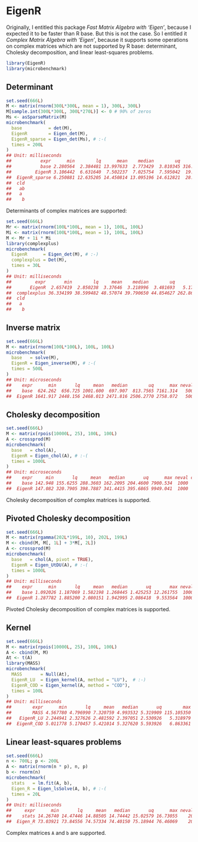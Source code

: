 EigenR
================

Originally, I entitled this package *Fast Matrix Algebra with ‘Eigen’*,
because I expected it to be faster than R base. But this is not the
case. So I entitled it *Complex Matrix Algebra with ‘Eigen’*, because it
supports some operations on complex matrices which are not supported by
R base: determinant, Cholesky decomposition, and linear least-squares
problems.

``` r
library(EigenR)
library(microbenchmark)
```

## Determinant

``` r
set.seed(666L)
M <- matrix(rnorm(300L*300L, mean = 1), 300L, 300L)
M[sample.int(300L*300L, 300L*270L)] <- 0 # 90% of zeros
Ms <- asSparseMatrix(M)
microbenchmark(
  base          = det(M),
  EigenR        = Eigen_det(M),
  EigenR_sparse = Eigen_det(Ms), # :-(
  times = 200L
)
## Unit: milliseconds
##           expr      min        lq      mean    median        uq       max neval
##           base 2.280564  2.384481 13.997633  2.773429  3.810345 316.68765   200
##         EigenR 3.106442  6.631640  7.502237  7.025754  7.595042  19.05179   200
##  EigenR_sparse 6.250881 12.635205 14.450814 13.095196 14.612821  28.75310   200
##  cld
##   ab
##   a 
##    b
```

Determinants of complex matrices are supported:

``` r
set.seed(666L)
Mr <- matrix(rnorm(100L*100L, mean = 1), 100L, 100L)
Mi <- matrix(rnorm(100L*100L, mean = 1), 100L, 100L)
M <- Mr + 1i * Mi
library(complexplus)
microbenchmark(
  EigenR      = Eigen_det(M), # :-)
  complexplus = Det(M), 
  times = 30L
)
## Unit: milliseconds
##         expr       min        lq     mean    median        uq        max neval
##       EigenR  2.657419  2.850238  3.37646  3.218996  3.481693   5.176787    30
##  complexplus 36.334199 38.599482 48.57074 39.790650 44.854627 262.863927    30
##  cld
##   a 
##    b
```

## Inverse matrix

``` r
set.seed(666L)
M <- matrix(rnorm(100L*100L), 100L, 100L)
microbenchmark(
  base   = solve(M),
  EigenR = Eigen_inverse(M), # :-(
  times = 500L
)
## Unit: microseconds
##    expr      min       lq     mean   median        uq      max neval cld
##    base  624.262  656.725 1001.600  697.907  813.7565 7161.314   500  a 
##  EigenR 1641.917 2448.156 2468.013 2471.816 2506.2770 2758.072   500   b
```

## Cholesky decomposition

``` r
set.seed(666L)
M <- matrix(rpois(10000L, 25), 100L, 100L)
A <- crossprod(M)
microbenchmark(
  base   = chol(A),
  EigenR = Eigen_chol(A), # :-(
  times = 1000L
)
## Unit: microseconds
##    expr     min       lq     mean   median       uq      max neval cld
##    base 142.948 155.6255 288.3603 162.2095 204.4600 7900.534  1000  a 
##  EigenR 147.082 320.7905 398.7887 341.4415 395.6865 9949.041  1000   b
```

Cholesky decomposition of complex matrices is supported.

## Pivoted Cholesky decomposition

``` r
set.seed(666L)
M <- matrix(rgamma(202L*199L, 10), 202L, 199L)
M <- cbind(M, M[, 1L] + 3*M[, 2L])
A <- crossprod(M)
microbenchmark(
  base   = chol(A, pivot = TRUE),
  EigenR = Eigen_UtDU(A), # :-(
  times = 1000L
)
## Unit: milliseconds
##    expr      min       lq     mean   median       uq       max neval cld
##    base 1.092026 1.187069 1.582198 1.268445 1.425253 12.261755  1000  a 
##  EigenR 1.287782 1.885200 2.080151 1.942995 2.086418  9.553564  1000   b
```

Pivoted Cholesky decomposition of complex matrices is supported.

## Kernel

``` r
set.seed(666L)
M <- matrix(rpois(10000L, 25), 100L, 100L)
A <- cbind(M, M)
At <- t(A)
library(MASS)
microbenchmark(
  MASS       = Null(At),
  EigenR_LU  = Eigen_kernel(A, method = "LU"),  # :-)
  EigenR_COD = Eigen_kernel(A, method = "COD"), 
  times = 100L
)
## Unit: milliseconds
##        expr      min       lq     mean   median       uq        max neval cld
##        MASS 4.567780 4.796990 7.320759 4.993532 5.319909 115.105350   100   b
##   EigenR_LU 2.244941 2.327626 2.481592 2.397051 2.530926   5.318979   100  a 
##  EigenR_COD 5.011778 5.170457 5.421014 5.327620 5.593926   6.863361   100  ab
```

## Linear least-squares problems

``` r
set.seed(666L)
n <- 700L; p <- 200L
A <- matrix(rnorm(n * p), n, p)
b <- rnorm(n)
microbenchmark(
  stats   = lm.fit(A, b),
  Eigen_R = Eigen_lsSolve(A, b), # :-(
  times = 20L
)
## Unit: milliseconds
##     expr      min       lq     mean   median       uq      max neval cld
##    stats 14.26740 14.47446 14.88505 14.74442 15.02579 16.73055    20  a 
##  Eigen_R 73.03921 73.84556 74.57334 74.40150 75.18944 76.46069    20   b
```

Complex matrices `A` and `b` are supported.
